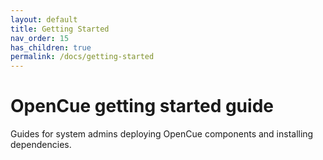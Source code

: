 ```yaml
---
layout: default
title: Getting Started
nav_order: 15
has_children: true
permalink: /docs/getting-started
---
```


# OpenCue getting started guide

Guides for system admins deploying OpenCue components and installing dependencies.
